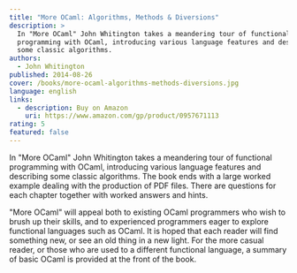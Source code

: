```yaml
---
title: "More OCaml: Algorithms, Methods & Diversions"
description: >
  In "More OCaml" John Whitington takes a meandering tour of functional
  programming with OCaml, introducing various language features and describing
  some classic algorithms.
authors:
  - John Whitington
published: 2014-08-26
cover: /books/more-ocaml-algorithms-methods-diversions.jpg
language: english
links:
  - description: Buy on Amazon
    uri: https://www.amazon.com/gp/product/0957671113
rating: 5
featured: false
---
```


In "More OCaml" John Whitington takes a meandering tour of functional
programming with OCaml, introducing various language features and describing
some classic algorithms. The book ends with a large worked example dealing with
the production of PDF files. There are questions for each chapter together with
worked answers and hints.

"More OCaml" will appeal both to existing OCaml programmers who wish to brush up
their skills, and to experienced programmers eager to explore functional
languages such as OCaml. It is hoped that each reader will find something new,
or see an old thing in a new light. For the more casual reader, or those who are
used to a different functional language, a summary of basic OCaml is provided at
the front of the book.
